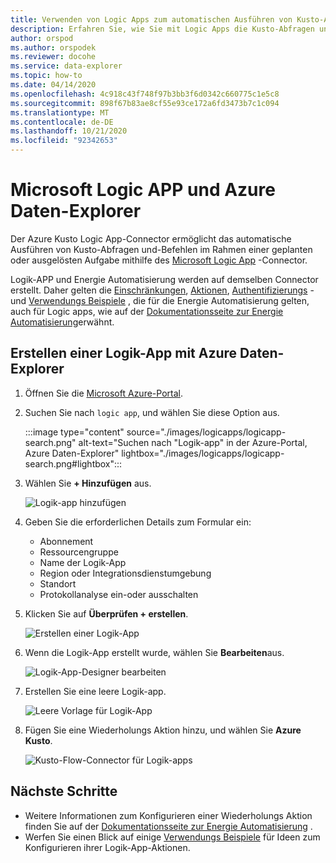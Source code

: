 ```yaml
---
title: Verwenden von Logic Apps zum automatischen Ausführen von Kusto-Abfragen
description: Erfahren Sie, wie Sie mit Logic Apps die Kusto-Abfragen und-Befehle automatisch ausführen und planen.
author: orspod
ms.author: orspodek
ms.reviewer: docohe
ms.service: data-explorer
ms.topic: how-to
ms.date: 04/14/2020
ms.openlocfilehash: 4c918c43f748f97b3bb3f6d0342c660775c1e5c8
ms.sourcegitcommit: 898f67b83ae8cf55e93ce172a6fd3473b7c1c094
ms.translationtype: MT
ms.contentlocale: de-DE
ms.lasthandoff: 10/21/2020
ms.locfileid: "92342653"
---
```

# <a name="microsoft-logic-app-and-azure-data-explorer"></a>Microsoft Logic APP und Azure Daten-Explorer

Der Azure Kusto Logic App-Connector ermöglicht das automatische Ausführen von Kusto-Abfragen und-Befehlen im Rahmen einer geplanten oder ausgelösten Aufgabe mithilfe des [Microsoft Logic App](/azure/logic-apps/logic-apps-what-are-logic-apps) -Connector.

Logik-APP und Energie Automatisierung werden auf demselben Connector erstellt. Daher gelten die [Einschränkungen](../../flow.md#limitations), [Aktionen](../../flow.md#flow-actions), [Authentifizierungs](../../flow.md#authentication) -und [Verwendungs Beispiele](../../flow-usage.md) , die für die Energie Automatisierung gelten, auch für Logic apps, wie auf der [Dokumentationsseite zur Energie Automatisierung](../../flow.md)erwähnt.

## <a name="how-to-create-a-logic-app-with-azure-data-explorer"></a>Erstellen einer Logik-App mit Azure Daten-Explorer

1. Öffnen Sie die [Microsoft Azure-Portal](https://ms.portal.azure.com/). 
1. Suchen Sie nach `logic app`, und wählen Sie diese Option aus.

    :::image type="content" source="./images/logicapps/logicapp-search.png" alt-text="Suchen nach &quot;Logik-app&quot; in der Azure-Portal, Azure Daten-Explorer" lightbox="./images/logicapps/logicapp-search.png#lightbox":::

1. Wählen Sie **+ Hinzufügen** aus.

    ![Logik-app hinzufügen](./Images/logicapps/logicapp-add.png)

1. Geben Sie die erforderlichen Details zum Formular ein:
    * Abonnement
    * Ressourcengruppe
    * Name der Logik-App
    * Region oder Integrationsdienstumgebung
    * Standort
    * Protokollanalyse ein-oder ausschalten
1. Klicken Sie auf **Überprüfen + erstellen**.

    ![Erstellen einer Logik-App](./Images/logicapps/logicapp-create-new.png)

1. Wenn die Logik-App erstellt wurde, wählen Sie **Bearbeiten**aus.

    ![Logik-App-Designer bearbeiten](./Images/logicapps/logicapp-editdesigner.png "logicapp-editdesigner")

1. Erstellen Sie eine leere Logik-app.

    ![Leere Vorlage für Logik-App](./Images/logicapps/logicapp-blanktemplate.png "logicapp-blanktemplate")

1. Fügen Sie eine Wiederholungs Aktion hinzu, und wählen Sie **Azure Kusto**.

    ![Kusto-Flow-Connector für Logik-apps](./Images/logicapps/logicapp-kustoconnector.png "logicapp-kustoconnector")

## <a name="next-steps"></a>Nächste Schritte

* Weitere Informationen zum Konfigurieren einer Wiederholungs Aktion finden Sie auf der [Dokumentationsseite zur Energie Automatisierung](../../flow.md) .
* Werfen Sie einen Blick auf einige [Verwendungs Beispiele](../../flow-usage.md) für Ideen zum Konfigurieren ihrer Logik-App-Aktionen.
